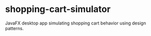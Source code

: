 # shopping-cart-simulator
JavaFX desktop app simulating shopping cart behavior using design patterns.

